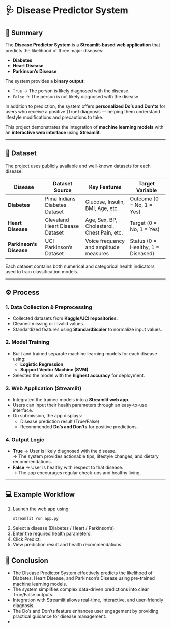 # 🩺 Disease Predictor System

## 📘 Summary
The **Disease Predictor System** is a **Streamlit-based web application** that predicts the likelihood of three major diseases:
- **Diabetes**
- **Heart Disease**
- **Parkinson’s Disease**

The system provides a **binary output**:
- `True` → The person is likely diagnosed with the disease.  
- `False` → The person is not likely diagnosed with the disease.  

In addition to prediction, the system offers **personalized Do’s and Don’ts** for users who receive a positive (True) diagnosis — helping them understand lifestyle modifications and precautions to take.  

This project demonstrates the integration of **machine learning models** with an **interactive web interface** using **Streamlit**.

---

## 📂 Dataset
The project uses publicly available and well-known datasets for each disease:

| Disease | Dataset Source | Key Features | Target Variable |
|----------|----------------|---------------|------------------|
| **Diabetes** | Pima Indians Diabetes Dataset | Glucose, Insulin, BMI, Age, etc. | Outcome (0 = No, 1 = Yes) |
| **Heart Disease** | Cleveland Heart Disease Dataset | Age, Sex, BP, Cholesterol, Chest Pain, etc. | Target (0 = No, 1 = Yes) |
| **Parkinson’s Disease** | UCI Parkinson’s Dataset | Voice frequency and amplitude measures | Status (0 = Healthy, 1 = Diseased) |

Each dataset contains both numerical and categorical health indicators used to train classification models.

---

## ⚙️ Process

### 1. **Data Collection & Preprocessing**
- Collected datasets from **Kaggle/UCI repositories**.  
- Cleaned missing or invalid values.  
- Standardized features using **StandardScaler** to normalize input values.  

### 2. **Model Training**
- Built and trained separate machine learning models for each disease using:
  - **Logistic Regression**
  - **Support Vector Machine (SVM)**
- Selected the model with the **highest accuracy** for deployment.

### 3. **Web Application (Streamlit)**
- Integrated the trained models into a **Streamlit web app**.  
- Users can input their health parameters through an easy-to-use interface.  
- On submission, the app displays:
  - Disease prediction result (True/False)
  - Recommended **Do’s and Don’ts** for positive predictions.

### 4. **Output Logic**
- **True** → User is likely diagnosed with the disease.  
  → The system provides actionable tips, lifestyle changes, and dietary recommendations.  
- **False** → User is healthy with respect to that disease.  
  → The app encourages regular check-ups and healthy living.

---

## 💻 Example Workflow
1. Launch the web app using:
   ```bash
   streamlit run app.py
2. Select a disease (Diabetes / Heart / Parkinson’s).
3. Enter the required health parameters.
4. Click Predict.
5. View prediction result and health recommendations.

## 🧾 Conclusion
- The Disease Predictor System effectively predicts the likelihood of Diabetes, Heart Disease, and Parkinson’s Disease using pre-trained machine learning models.
- The system simplifies complex data-driven predictions into clear True/False outputs.
- Integration with Streamlit allows real-time, interactive, and user-friendly diagnosis.
- The Do’s and Don’ts feature enhances user engagement by providing practical guidance for disease management.
- 
